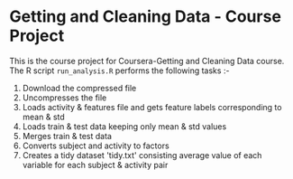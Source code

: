 # Getting and Cleaning Data - Course Project

This is the course project for Coursera-Getting and Cleaning Data course.
The R script `run_analysis.R` performs the following tasks :-

1. Download the compressed file
2. Uncompresses the file
3. Loads activity & features file and gets feature labels corresponding to mean & std
4. Loads train & test data keeping only mean & std values
5. Merges train & test data
6. Converts subject and activity to factors
7. Creates a tidy dataset 'tidy.txt' consisting average value of each variable for each subject & activity pair